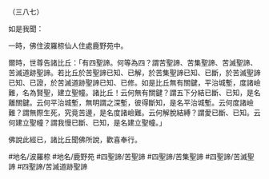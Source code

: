 （三八七）

如是我聞：

一時，佛住波羅㮈仙人住處鹿野苑中。

爾時，世尊告諸比丘：「有四聖諦。何等為四？謂苦聖諦、苦集聖諦、苦滅聖諦、苦滅道跡聖諦。若比丘於苦聖諦已知、已解，於苦集聖諦已知、已斷，於苦滅聖諦已知、已證，於苦滅道跡聖諦已知、已修。如是比丘無有關鍵，平治城塹，度諸嶮難，名為賢聖，建立聖幢。諸比丘！云何無有關鍵？謂五下分結已斷、已知，是名離關鍵。云何平治城塹，無明謂之深塹，彼得斷知，是名平治城塹。云何度諸嶮難？謂無際生死，究竟苦邊，是名度諸嶮難。云何解脫結縛？謂愛已斷、已知。云何建立聖幢？謂我慢已斷、已知，是名建立聖幢。」

佛說此經已，諸比丘聞佛所說，歡喜奉行。

#地名/波羅㮈
#地名/鹿野苑
#四聖諦/苦聖諦
#四聖諦/苦集聖諦
#四聖諦/苦滅聖諦
#四聖諦/苦滅道跡聖諦
